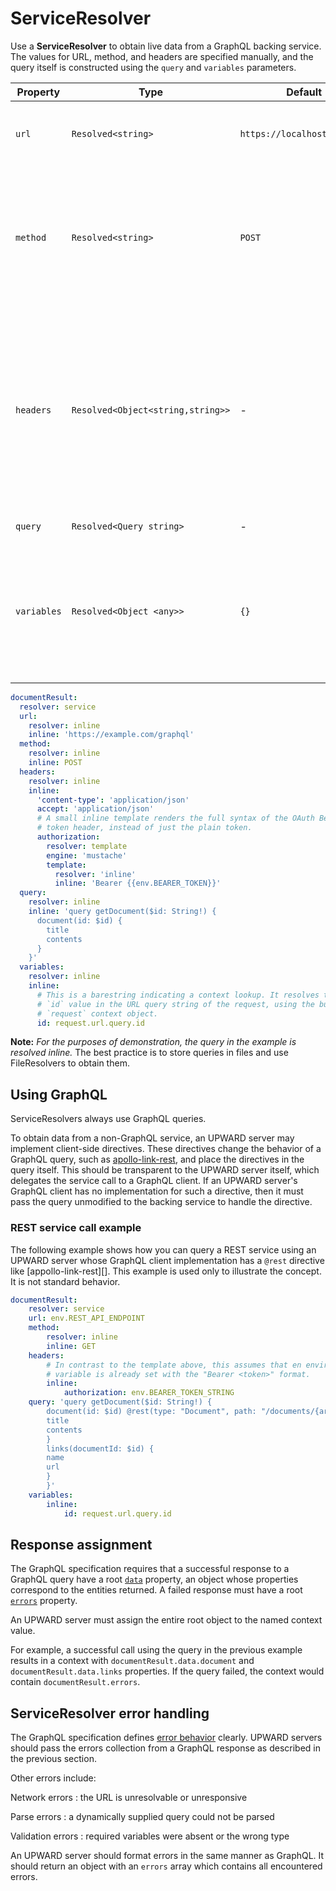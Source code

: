 # ServiceResolver

Use a **ServiceResolver** to obtain live data from a GraphQL backing service.
The values for URL, method, and headers are specified manually, and
the query itself is constructed using the `query` and `variables` parameters.

| Property    | Type                              | Default                     | Description                                                                                                                                                                        |
| ----------- | --------------------------------- | --------------------------- | ---------------------------------------------------------------------------------------------------------------------------------------------------------------------------------- |
| `url`       | `Resolved<string>`                | `https://localhost/graphql` | _Required._ The URL of the service endpoint to call.                                                                                                                               |
| `method`    | `Resolved<string>`                | `POST`                      | The HTTP method to use. While GraphQL queries are typically POSTS, some services expose GraphQL over GET instead.                                                                  |
| `headers`   | `Resolved<Object<string,string>>` | -                           | Additional HTTP headers to send with the GraphQL request. Some headers are set automatically, but the headers configuration can append to `headers` that can have multiple values. |
| `query`     | `Resolved<Query string>`          | -                           | The query to use.                                                                                                                                                                  |
| `variables` | `Resolved<Object <any>>`          | `{}`                        | Variables to use with the GraphQL query. Must resolve to an object with keys and values, almost always with an InlineResolver.                                                     |

```yml
documentResult:
  resolver: service
  url:
    resolver: inline
    inline: 'https://example.com/graphql'
  method:
    resolver: inline
    inline: POST
  headers:
    resolver: inline
    inline:
      'content-type': 'application/json'
      accept: 'application/json'
      # A small inline template renders the full syntax of the OAuth Bearer
      # token header, instead of just the plain token.
      authorization:
        resolver: template
        engine: 'mustache'
        template:
          resolver: 'inline'
          inline: 'Bearer {{env.BEARER_TOKEN}}'
  query:
    resolver: inline
    inline: 'query getDocument($id: String!) {
      document(id: $id) {
        title
        contents
      }
    }'
  variables:
    resolver: inline
    inline:
      # This is a barestring indicating a context lookup. It resolves to the
      # `id` value in the URL query string of the request, using the builtin
      # `request` context object.
      id: request.url.query.id
```

**Note:**
_For the purposes of demonstration, the query in the example is resolved inline._
The best practice is to store queries in files and use FileResolvers to obtain them.

## Using GraphQL

ServiceResolvers always use GraphQL queries.

To obtain data from a non-GraphQL service, an UPWARD server may implement client-side directives.
These directives change the behavior of a GraphQL query, such as [apollo-link-rest][], and place the directives in the query itself.
This should be transparent to the UPWARD server itself, which delegates the service call to a GraphQL client.
If an UPWARD server's GraphQL client has no implementation for such a directive, then it must pass the query unmodified to the backing service to handle the directive.

### REST service call example

The following example shows how you can query a REST service using an UPWARD server whose GraphQL client implementation has a `@rest` directive like [appollo-link-rest][].
This example is used only to illustrate the concept.
It is not standard behavior.

```yml
documentResult:
    resolver: service
    url: env.REST_API_ENDPOINT
    method:
        resolver: inline
        inline: GET
    headers:
        # In contrast to the template above, this assumes that en environment
        # variable is already set with the "Bearer <token>" format.
        inline:
            authorization: env.BEARER_TOKEN_STRING
    query: 'query getDocument($id: String!) {
        document(id: $id) @rest(type: "Document", path: "/documents/{args.id}") {
        title
        contents
        }
        links(documentId: $id) {
        name
        url
        }
        }'
    variables:
        inline:
            id: request.url.query.id
```

## Response assignment

The GraphQL specification requires that a successful response to a GraphQL query have a root [`data`][] property, an object whose properties correspond to the entities returned.
A failed response must have a root [`errors`][] property.

An UPWARD server must assign the entire root object to the named context value.

For example, a successful call using the query in the previous example results in a context with `documentResult.data.document` and `documentResult.data.links` properties.
If the query failed, the context would contain `documentResult.errors`.

## ServiceResolver error handling

The GraphQL specification defines [error behavior][] clearly.
UPWARD servers should pass the errors collection from a GraphQL response as described in the previous section.

Other errors include:

Network errors
: the URL is unresolvable or unresponsive

Parse errors
: a dynamically supplied query could not be parsed

Validation errors
: required variables were absent or the wrong type

An UPWARD server should format errors in the same manner as GraphQL.
It should return an object with an `errors` array which contains all encountered errors.

[apollo-link-rest]: https://www.apollographql.com/docs/link/links/rest.html
[error behavior]: http://facebook.github.io/graphql/June2018/#sec-Errors
[`errors`]: http://facebook.github.io/graphql/June2018/#sec-Errors
[`data`]: https://facebook.github.io/graphql/June2018/#sec-Data
